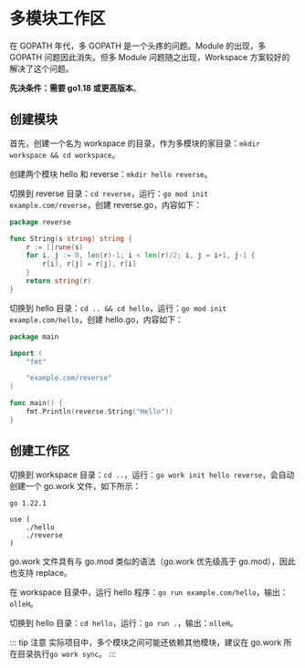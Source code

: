 # 多模块工作区

在 GOPATH 年代，多 GOPATH 是一个头疼的问题。Module 的出现，多 GOPATH 问题因此消失。但多 Module 问题随之出现，Workspace 方案较好的解决了这个问题。

**先决条件：需要 go1.18 或更高版本**。

## 创建模块

首先，创建一个名为 workspace 的目录，作为多模块的家目录：`mkdir workspace && cd workspace`。

创建两个模块 hello 和 reverse：`mkdir hello reverse`。

切换到 reverse 目录：`cd reverse`，运行：`go mod init example.com/reverse`，创建 reverse.go，内容如下：

```go
package reverse

func String(s string) string {
	r := []rune(s)
	for i, j := 0, len(r)-1; i < len(r)/2; i, j = i+1, j-1 {
		r[i], r[j] = r[j], r[i]
	}
	return string(r)
}
```

切换到 hello 目录：`cd .. && cd hello`，运行：`go mod init example.com/hello`，创建 hello.go，内容如下：

```go
package main

import (
	"fmt"

	"example.com/reverse"
)

func main() {
	fmt.Println(reverse.String("Hello"))
}
```

## 创建工作区

切换到 workspace 目录：`cd ..`，运行：`go work init hello reverse`，会自动创建一个 go.work 文件，如下所示：

```
go 1.22.1

use (
	./hello
	./reverse
)
```

go.work 文件具有与 go.mod 类似的语法（go.work 优先级高于 go.mod），因此也支持 replace。

在 workspace 目录中，运行 hello 程序：`go run example.com/hello`，输出：`olleH`。

切换到 hello 目录：`cd hello`，运行：`go run .`，输出：`olleH`。

::: tip 注意
实际项目中，多个模块之间可能还依赖其他模块，建议在 go.work 所在目录执行`go work sync`。
:::
